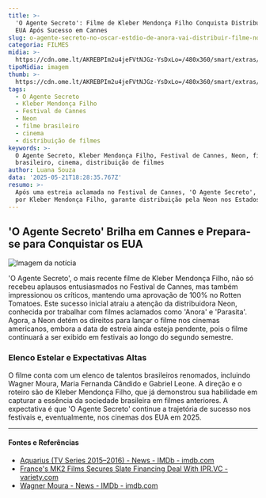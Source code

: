```yaml
---
title: >-
  'O Agente Secreto': Filme de Kleber Mendonça Filho Conquista Distribuição nos
  EUA Após Sucesso em Cannes
slug: o-agente-secreto-no-oscar-estdio-de-anora-vai-distribuir-filme-nos-eua
categoria: FILMES
midia: >-
  https://cdn.ome.lt/AKREBPIm2u4jeFVtNJGz-YsDxLo=/480x360/smart/extras/conteudos/o-agente-secreto.webp
tipoMidia: imagem
thumb: >-
  https://cdn.ome.lt/AKREBPIm2u4jeFVtNJGz-YsDxLo=/480x360/smart/extras/conteudos/o-agente-secreto.webp
tags:
  - O Agente Secreto
  - Kleber Mendonça Filho
  - Festival de Cannes
  - Neon
  - filme brasileiro
  - cinema
  - distribuição de filmes
keywords: >-
  O Agente Secreto, Kleber Mendonça Filho, Festival de Cannes, Neon, filme
  brasileiro, cinema, distribuição de filmes
author: Luana Souza
data: '2025-05-21T18:28:35.767Z'
resumo: >-
  Após uma estreia aclamada no Festival de Cannes, 'O Agente Secreto', dirigido
  por Kleber Mendonça Filho, garante distribuição pela Neon nos Estados Unidos.
---
```


## 'O Agente Secreto' Brilha em Cannes e Prepara-se para Conquistar os EUA

![Imagem da notícia](https://cdn.ome.lt/tpEWR_DyjRIMxaAUG48cylfli0M=/fit-in/837x500/smart/uploads/conteudo/fotos/Untitled_design_68.png)

'O Agente Secreto', o mais recente filme de Kleber Mendonça Filho, não só recebeu aplausos entusiasmados no Festival de Cannes, mas também impressionou os críticos, mantendo uma aprovação de 100% no Rotten Tomatoes. Este sucesso inicial atraiu a atenção da distribuidora Neon, conhecida por trabalhar com filmes aclamados como 'Anora' e 'Parasita'. Agora, a Neon detém os direitos para lançar o filme nos cinemas americanos, embora a data de estreia ainda esteja pendente, pois o filme continuará a ser exibido em festivais ao longo do segundo semestre.

### Elenco Estelar e Expectativas Altas

O filme conta com um elenco de talentos brasileiros renomados, incluindo Wagner Moura, Maria Fernanda Cândido e Gabriel Leone. A direção e o roteiro são de Kleber Mendonça Filho, que já demonstrou sua habilidade em capturar a essência da sociedade brasileira em filmes anteriores. A expectativa é que 'O Agente Secreto' continue a trajetória de sucesso nos festivais e, eventualmente, nos cinemas dos EUA em 2025.

---

#### Fontes e Referências

- [Aquarius (TV Series 2015–2016) - News - IMDb - imdb.com](https://www.imdb.com/title/tt3768572/news/)
- [France's MK2 Films Secures Slate Financing Deal With IPR.VC - variety.com](https://variety.com/2024/film/global/mk2-films-slate-financing-deal-fund-management-company-ipr-vc-1236150223/)
- [Wagner Moura - News - IMDb - imdb.com](https://www.imdb.com/name/nm0609944/news/)
